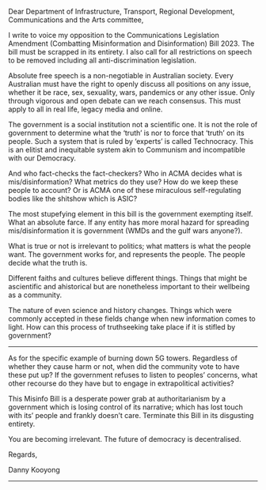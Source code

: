 Dear Department of Infrastructure, Transport, Regional Development, Communications and
the Arts committee,

I write to voice my opposition to the Communications Legislation Amendment (Combatting
Misinformation and Disinformation) Bill 2023. The bill must be scrapped in its entirety. I also
call for all restrictions on speech to be removed including all anti-discrimination legislation.

Absolute free speech is a non-negotiable in Australian society. Every Australian must have
the right to openly discuss all positions on any issue, whether it be race, sex, sexuality, wars,
pandemics or any other issue. Only through vigorous and open debate can we reach
consensus. This must apply to all in real life, legacy media and online.

The government is a social institution not a scientific one. It is not the role of government to
determine what the ‘truth’ is nor to force that ‘truth’ on its people. Such a system that is
ruled by ‘experts’ is called Technocracy. This is an elitist and inequitable system akin to
Communism and incompatible with our Democracy.

And who fact-checks the fact-checkers? Who in ACMA decides what is mis/disinformation?
What metrics do they use? How do we keep these people to account? Or is ACMA one of
these miraculous self-regulating bodies like the shitshow which is ASIC?

The most stupefying element in this bill is the government exempting itself. What an
absolute farce. If any entity has more moral hazard for spreading mis/disinformation it is
government (WMDs and the gulf wars anyone?).

What is true or not is irrelevant to politics; what matters is what the people want. The
government works for, and represents the people. The people decide what the truth is.

Different faiths and cultures believe different things. Things that might be ascientific and
ahistorical but are nonetheless important to their wellbeing as a community.

The nature of even science and history changes. Things which were commonly accepted in
these fields change when new information comes to light. How can this process of truthseeking take place if it is stifled by government?


-----

As for the specific example of burning down 5G towers. Regardless of whether they cause
harm or not, when did the community vote to have these put up? If the government refuses
to listen to peoples’ concerns, what other recourse do they have but to engage in extrapolitical activities?

This Misinfo Bill is a desperate power grab at authoritarianism by a government which is
losing control of its narrative; which has lost touch with its’ people and frankly doesn’t care.
Terminate this Bill in its disgusting entirety.

You are becoming irrelevant. The future of democracy is decentralised.

Regards,

Danny Kooyong


-----

